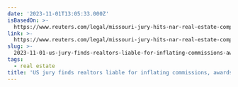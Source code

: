 ```yaml
---
date: '2023-11-01T13:05:33.000Z'
isBasedOn: >-
  https://www.reuters.com/legal/missouri-jury-hits-nar-real-estate-companies-with-18-bln-damages-2023-10-31/
link: >-
  https://www.reuters.com/legal/missouri-jury-hits-nar-real-estate-companies-with-18-bln-damages-2023-10-31/
slug: >-
  2023-11-01-us-jury-finds-realtors-liable-for-inflating-commissions-awards-dollar178-bln-d
tags:
  - real estate
title: 'US jury finds realtors liable for inflating commissions, awards $1.78 bln d'
---
```


